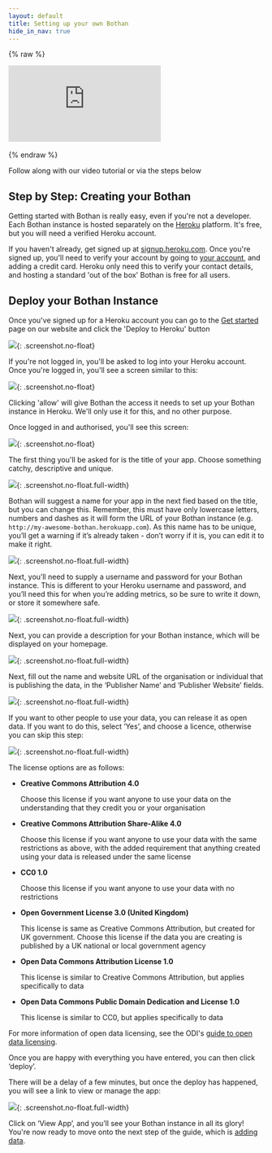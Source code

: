 ```yaml
---
layout: default
title: Setting up your own Bothan
hide_in_nav: true
---
```


{% raw %}
<div class='embed-container'><iframe src='https://player.vimeo.com/video/215668663?title=0&portrait=0' frameborder='0' webkitAllowFullScreen mozallowfullscreen allowFullScreen></iframe></div><br>
{% endraw %}

Follow along with our video tutorial or via the steps below

## Step by Step: Creating your Bothan

Getting started with Bothan is really easy, even if you're not a developer. Each
Bothan instance is hosted separately on the [Heroku](heroku.com) platform. It's free, but you
will need a verified Heroku account.

If you haven't already, get signed up at [signup.heroku.com](https://signup.heroku.com).
Once you're signed up, you'll need to verify your account by going to [your account](https://dashboard.heroku.com/account/billing),
and adding a credit card. Heroku only need this to verify your contact details,
and hosting a standard 'out of the box' Bothan is free for all users.

## Deploy your Bothan Instance

Once you've signed up for a Heroku account you can go to the [Get started](https://bothan.io/get-started.html)
page on our website and click the 'Deploy to Heroku' button

![](/images/setting-up/step-1.png){: .screenshot.no-float}

If you're not logged in, you'll be asked to log into your Heroku account. Once you're
logged in, you'll see a screen similar to this:

![](/images/setting-up/step-2.png){: .screenshot.no-float}

Clicking 'allow' will give Bothan the access it needs to set up your Bothan instance
in Heroku. We'll only use it for this, and no other purpose.

Once logged in and authorised, you'll see this screen:

![](/images/setting-up/step-3.png){: .screenshot.no-float}

The first thing you'll be asked for is the title of your app. Choose something
catchy, descriptive and unique.

![](/images/setting-up/step-4.png){: .screenshot.no-float.full-width}

Bothan will suggest a name for your app in the next fied based on the title,
but you can change this. Remember, this must have only lowercase letters,
numbers and dashes as it will form the URL of your Bothan instance (e.g. `http://my-awesome-bothan.herokuapp.com`).
As this name has to be unique, you’ll get a warning if it’s already taken -
don’t worry if it is, you can edit it to make it right.

![](/images/setting-up/step-5.png){: .screenshot.no-float.full-width}

Next, you’ll need to supply a username and password for your Bothan instance.
This is different to your Heroku username and password, and you’ll need this
for when you’re adding metrics, so be sure to write it down, or store it somewhere safe.

![](/images/setting-up/step-6.png){: .screenshot.no-float.full-width}

Next, you can provide a description for your Bothan instance, which will be
displayed on your homepage.

![](/images/setting-up/step-7.png){: .screenshot.no-float.full-width}

Next, fill out the name and website URL of the organisation or individual that
is publishing the data, in the ‘Publisher Name’ and ‘Publisher Website’ fields.

![](/images/setting-up/step-8.png){: .screenshot.no-float.full-width}

If you want to other people to use your data, you can release it as open data.
If you want to do this, select ‘Yes’, and choose a licence, otherwise you can
skip this step:

![](/images/setting-up/step-9.png){: .screenshot.no-float.full-width}

The license options are as follows:

* **Creative Commons Attribution 4.0**

    Choose this license if you want anyone to use your data on the understanding that they credit you or your organisation
* **Creative Commons Attribution Share-Alike 4.0**

    Choose this license if you want anyone to use your data with the same restrictions as above, with the added requirement that anything created using your data is released under the same license
* **CC0 1.0**

    Choose this license if you want anyone to use your data with no restrictions
* **Open Government License 3.0 (United Kingdom)**

    This license is same as Creative Commons Attribution, but created for UK government. Choose this license if the data you are creating is published by a UK national or local government agency
* **Open Data Commons Attribution License 1.0**

    This license is similar to Creative Commons Attribution, but applies specifically to data
* **Open Data Commons Public Domain Dedication and License 1.0**

    This license is similar to CC0, but applies specifically to data

For more information of open data licensing, see the ODI's [guide to open data licensing](https://theodi.org/guides/publishers-guide-open-data-licensing).

Once you are happy with everything you have entered, you can then click ‘deploy’.

There will be a delay of a few minutes, but once the deploy has happened,
you will see a link to view or manage the app:

![](/images/setting-up/step-11.png){: .screenshot.no-float.full-width}

Click on ‘View App’, and you’ll see your Bothan instance in all its glory!
You're now ready to move onto the next step of the guide, which is [adding data](/adding-data.html).

